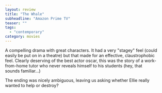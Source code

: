 ```yaml
---
layout: review
title: "The Whale"
subheadline: "Amazon Prime TV"
teaser: ""
tags:
  - "contemporary"
category: movies
---
```


A compelling drama with great characters. It had a very "stagey" feel (could easily be put on in a
theatre) but that made for an effective, claustrophobic feel. Clearly deserving of the best actor oscar,
this was the story of a work-from-home tutor who never reveals himself to his students (hey, that
sounds familiar...) 

The ending was nicely ambiguous, leaving us asking whether Ellie really wanted to help or destroy?
